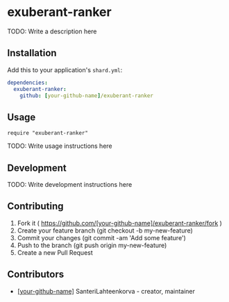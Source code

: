 # exuberant-ranker

TODO: Write a description here

## Installation

Add this to your application's `shard.yml`:

```yaml
dependencies:
  exuberant-ranker:
    github: [your-github-name]/exuberant-ranker
```

## Usage

```crystal
require "exuberant-ranker"
```

TODO: Write usage instructions here

## Development

TODO: Write development instructions here

## Contributing

1. Fork it ( https://github.com/[your-github-name]/exuberant-ranker/fork )
2. Create your feature branch (git checkout -b my-new-feature)
3. Commit your changes (git commit -am 'Add some feature')
4. Push to the branch (git push origin my-new-feature)
5. Create a new Pull Request

## Contributors

- [[your-github-name]](https://github.com/[your-github-name]) SanteriLahteenkorva - creator, maintainer
